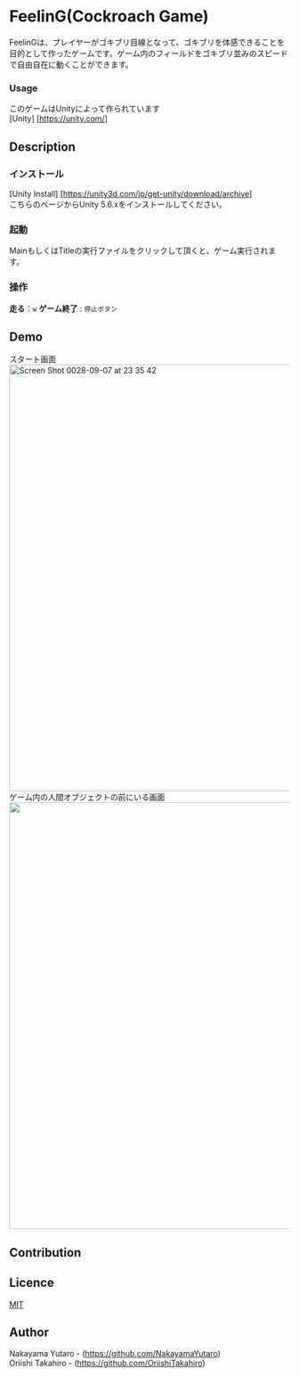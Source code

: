 FeelinG(Cockroach Game)
====
FeelinGは、プレイヤーがゴキブリ目線となって、ゴキブリを体感できることを目的として作ったゲームです。ゲーム内のフィールドをゴキブリ並みのスピードで自由自在に動くことができます。

### Usage
このゲームはUnityによって作られています  
[Unity] [https://unity.com/]
## Description

### インストール
[Unity Install] [https://unity3d.com/jp/get-unity/download/archive]  
こちらのページからUnity 5.6.xをインストールしてください。

### 起動
MainもしくはTitleの実行ファイルをクリックして頂くと、ゲーム実行されます。

### 操作
**走る**：`w` 
**ゲーム終了** : `停止ボタン`


## Demo
<!--![2](https://user-images.githubusercontent.com/20881545/58742289-9ac67380-845e-11e9-96e8-6d6650462898.jpg)
-->
スタート画面  
<img width="766" alt="Screen Shot 0028-09-07 at 23 35 42" src="https://user-images.githubusercontent.com/20881545/58742552-710e4c00-8460-11e9-9b33-1715e58ac62a.png">  
ゲーム内の人間オブジェクトの前にいる画面  
<img src="https://user-images.githubusercontent.com/20881545/58742289-9ac67380-845e-11e9-96e8-6d6650462898.jpg" width="766px">  

## Contribution

## Licence

[MIT](https://github.com/tcnksm/tool/blob/master/LICENCE)

## Author
Nakayama Yutaro - (https://github.com/NakayamaYutaro)   
Oriishi Takahiro - (https://github.com/OriishiTakahiro)

